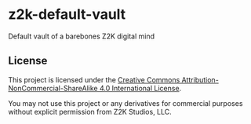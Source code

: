 # z2k-default-vault
Default vault of a barebones Z2K digital mind


## License

This project is licensed under the [Creative Commons Attribution-NonCommercial-ShareAlike 4.0 International License](https://creativecommons.org/licenses/by-nc-sa/4.0/).

You may not use this project or any derivatives for commercial purposes without explicit permission from Z2K Studios, LLC.
